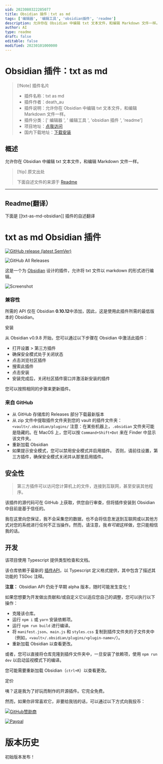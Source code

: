 ```yaml
---
uid: 2023080322285077
title: Obsidian 插件：txt as md
tags: ['编辑器', '编辑工具', 'obsidian插件', 'readme']
description: 允许你在 Obsidian 中编辑 txt 文本文件，和编辑 Markdown 文件一样。
author: AI
type: readme
draft: false
editable: false
modified: 20230101000000
---
```


# Obsidian 插件：txt as md

> [!Note] 插件名片
> - 插件名称：txt as md
> - 插件作者：death_au
> - 插件说明：允许你在 Obsidian 中编辑 txt 文本文件，和编辑 Markdown 文件一样。
> - 插件分类：[' 编辑器 ', ' 编辑工具 ', 'obsidian 插件 ', 'readme']
> - 项目地址：[点我访问](https://github.com/deathau/txt-as-md-obsidian)
> - 国内下载地址：[下载安装](https://pkmer.cn/products/plugin/pluginMarket/?txt-as-md-obsidian)

## 概述

允许你在 Obsidian 中编辑 txt 文本文件，和编辑 Markdown 文件一样。

> [!tip] 原文出处
>
>下面自述文件的来源于 [Readme](https://ghproxy.net/https://raw.githubusercontent.com/deathau/txt-as-md-obsidian/main/README.md)
>

---

## Readme(翻译）

下面是 [[txt-as-md-obsidian]] 插件的自述翻译

# txt as md Obsidian 插件

[![GitHub release (latest SemVer)](https://img.shields.io/github/v/release/deathau/txt-as-md-obsidian?style=for-the-badge&sort=semver)](https://github.com/deathau/txt-as-md-obsidian/releases/latest)

![GitHub All Releases](https://img.shields.io/github/downloads/deathau/txt-as-md-obsidian/total?style=for-the-badge)

这是一个为 [Obsidian](https://obsidian.md) 设计的插件，允许将 txt 文件以 markdown 的形式进行编辑。

![Screenshot](https://github.com/deathau/txt-as-md-obsidian/raw/main/screenshot.png)

### 兼容性

所需的 API 仅在 Obsidian **0.10.12**中添加，因此，这是使用此插件所需的最低版本的 Obsidian。

安装

从 Obsidian v0.9.8 开始，您可以通过以下步骤在 Obsidian 中激活此插件：

- 打开设置 > 第三方插件
- 确保安全模式处于关闭状态
- 点击浏览社区插件
- 搜索此插件
- 点击安装
- 安装完成后，关闭社区插件窗口并激活新安装的插件

您可以按照相同的步骤来更新插件。

### 来自 GitHub

- 从 GitHub 存储库的 Releases 部分下载最新版本
- 从 zip 文件中提取插件文件夹到您的 vault 的插件文件夹：`<vault>/.obsidian/plugins/`
注意：在某些机器上，`.obsidian` 文件夹可能是隐藏的。在 MacOS 上，您可以按 `Command+Shift+Dot` 来在 Finder 中显示该文件夹。
- 重新加载 Obsidian
- 如果提示安全模式，您可以禁用安全模式并启用插件。
否则，请前往设置，第三方插件，确保安全模式关闭并从那里启用插件。

## 安全性

> 第三方插件可以访问您计算机上的文件，连接到互联网，甚至安装其他程序。

该插件的源代码可在 GitHub 上获取，供您自行审查，但将插件安装到 Obsidian 中目前是基于信任的。

我在这里向您保证，我不会采集您的数据，也不会将信息发送到互联网或以其他方式对您的系统进行任何不正当操作。然而，请注意，我*有可能*这样做，您只能相信我的话。

## 开发

该项目使用 Typescript 提供类型检查和文档。

该仓库依赖于最新的 [插件API](https://github.com/obsidianmd/obsidian-api)，以 Typescript 定义格式提供，其中包含了描述其功能的 TSDoc 注释。

**注意：** Obsidian API 仍处于早期 alpha 版本，随时可能发生变化！

如果您想要为开发做出贡献和/或自定义它以适应您自己的调整，您可以执行以下操作：

- 克隆该仓库。
- 运行 `npm i` 或 `yarn` 安装依赖项。
- 运行 `npm run build` 进行编译。
- 将 `manifest.json`、`main.js` 和 `styles.css` 复制到插件文件夹的子文件夹中（例如，`<vault>/.obsidian/plugins/<plugin-name>/`）。
- 重新加载 Obsidian 以查看更改。

或者，您可以直接将仓库克隆到插件文件夹中，一旦安装了依赖项，使用 `npm run dev` 以启动监视模式下的编译。

您可能需要重新加载 Obsidian（`ctrl+R`）以查看更改。

定价

咦？这是我为了好玩而制作的开源插件。它完全免费。

然而，如果你非常喜欢它，非要给我钱的话，可以通过以下方式向我投币：

[![GitHub赞助商](https://img.shields.io/github/sponsors/deathau?style=social)](https://github.com/sponsors/deathau)

[![Paypal](https://img.shields.io/badge/paypal-deathau-yellow?style=social&logo=paypal)](https://paypal.me/deathau)

# 版本历史

初始版本发布！
